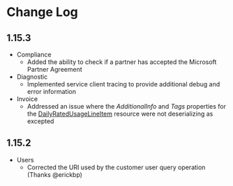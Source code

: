 <!--
    Please leave this section at the top of the change log.

    Changes for the upcoming release should go under the section titled "Upcoming Release", and should adhere to the following format:

    ## Upcoming Release
    * Overview of change #1
        - Additional information about change #1
    * Overview of change #2
        - Additional information about change #2
        - Additional information about change #2
    * Overview of change #3
    * Overview of change #4
        - Additional information about change #4

    ## YYYY.MM.DD - Version X.Y.Z (Previous Release)
    * Overview of change #1
        - Additional information about change #1
-->

# Change Log

## 1.15.3

* Compliance
  * Added the ability to check if a partner has accepted the Microsoft Partner Agreement
* Diagnostic
  * Implemented service client tracing to provide additional debug and error information
* Invoice
  * Addressed an issue where the *AdditionalInfo* and *Tags* properties for the [DailyRatedUsageLineItem](https://github.com/isaiahwilliams/partner-center-dotnet/blob/master/src/PartnerCenter/Models/Invoices/DailyRatedUsageLineItem.cs) resource were not deserializing as excepted

## 1.15.2

* Users
  * Corrected the URI used by the customer user query operation (Thanks @erickbp)
